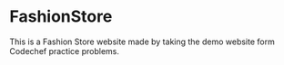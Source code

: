 # FashionStore
This is a Fashion Store website made by taking the demo website form Codechef practice problems.
